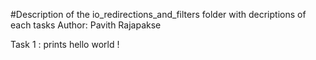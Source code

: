#Description of the io_redirections_and_filters folder with decriptions of each tasks 
Author:  Pavith Rajapakse

Task 1 : prints hello world !


